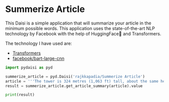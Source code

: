 # Summerize Article

This Daisi is a simple application that will summarize your article in the minimum possible words. This application uses the state-of-the-art NLP technology by Facebook with the help of HuggingFace🤗 and Transformers.

The technology I have used are:
* [Transformers](https://github.com/huggingface/transformers)
* [facebook/bart-large-cnn](https://huggingface.co/facebook/bart-large-cnn)

```python
import pydaisi as pyd

summerize_article = pyd.Daisi('rajkkapadia/Summerize Article')
article = '''The tower is 324 metres (1,063 ft) tall, about the same height as an 81-storey building, and the tallest structure in Paris. Its base is square, measuring 125 metres (410 ft) on each side. During its construction, the Eiffel Tower surpassed the Washington Monument to become the tallest man-made structure in the world, a title it held for 41 years until the Chrysler Building in New York City was finished in 1930. It was the first structure to reach a height of 300 metres. Due to the addition of a broadcasting aerial at the top of the tower in 1957, it is now taller than the Chrysler Building by 5.2 metres (17 ft). Excluding transmitters, the Eiffel Tower is the second tallest free-standing structure in France after the Millau Viaduct.'''
result = summerize_article.get_article_summary(article).value

print(result)
```